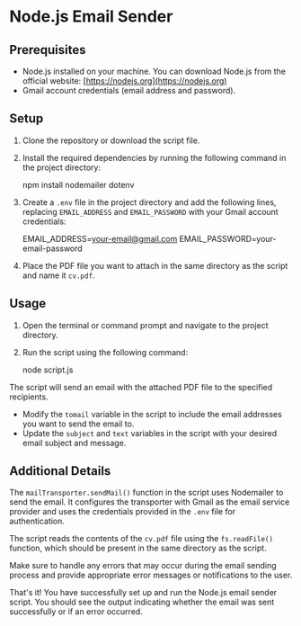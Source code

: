 Node.js Email Sender
====================

Prerequisites
-------------

*   Node.js installed on your machine. You can download Node.js from the official website: [https://nodejs.org](https://nodejs.org)
*   Gmail account credentials (email address and password).

Setup
-----

1.  Clone the repository or download the script file.
2.  Install the required dependencies by running the following command in the project directory:

    npm install nodemailer dotenv

3.  Create a `.env` file in the project directory and add the following lines, replacing `EMAIL_ADDRESS` and `EMAIL_PASSWORD` with your Gmail account credentials:

    EMAIL_ADDRESS=your-email@gmail.com
    EMAIL_PASSWORD=your-email-password

4.  Place the PDF file you want to attach in the same directory as the script and name it `cv.pdf`.

Usage
-----

1.  Open the terminal or command prompt and navigate to the project directory.
2.  Run the script using the following command:

    node script.js

The script will send an email with the attached PDF file to the specified recipients.

*   Modify the `tomail` variable in the script to include the email addresses you want to send the email to.
*   Update the `subject` and `text` variables in the script with your desired email subject and message.

Additional Details
------------------

The `mailTransporter.sendMail()` function in the script uses Nodemailer to send the email. It configures the transporter with Gmail as the email service provider and uses the credentials provided in the `.env` file for authentication.

The script reads the contents of the `cv.pdf` file using the `fs.readFile()` function, which should be present in the same directory as the script.

Make sure to handle any errors that may occur during the email sending process and provide appropriate error messages or notifications to the user.

That's it! You have successfully set up and run the Node.js email sender script. You should see the output indicating whether the email was sent successfully or if an error occurred.

